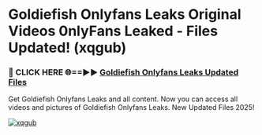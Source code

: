 # Goldiefish Onlyfans Leaks Original Videos 0nlyFans Leaked - Files Updated! (xqgub)

<h3>🔴 CLICK HERE 🌐==►► <a href="https://tinyurl.com/2jnfzry5" rel="nofollow">Goldiefish Onlyfans Leaks Updated Files</a></h3>

Get Goldiefish Onlyfans Leaks and all content. Now you can access all videos and pictures of Goldiefish Onlyfans Leaks. New Updated Files 2025!

[![xqgub](https://i.imgur.com/GyGTBgg.gif)](https://tinyurl.com/2jnfzry5)
